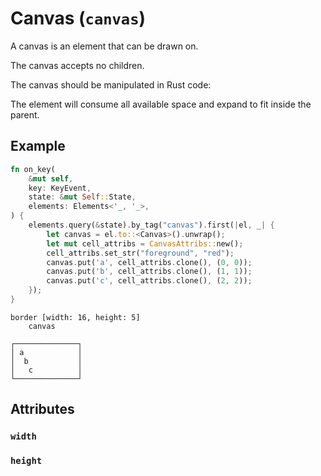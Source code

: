 # Canvas (`canvas`)

A canvas is an element that can be drawn on.

The canvas accepts no children.

The canvas should be manipulated in Rust code:

The element will consume all available space and expand to fit inside the
parent.

## Example

```rust
fn on_key(
    &mut self,
    key: KeyEvent,
    state: &mut Self::State,
    elements: Elements<'_, '_>,
) {
    elements.query(&state).by_tag("canvas").first(|el, _| {
        let canvas = el.to::<Canvas>().unwrap();
        let mut cell_attribs = CanvasAttribs::new();
        cell_attribs.set_str("foreground", "red");
        canvas.put('a', cell_attribs.clone(), (0, 0));
        canvas.put('b', cell_attribs.clone(), (1, 1));
        canvas.put('c', cell_attribs.clone(), (2, 2));
    });
}
```

```
border [width: 16, height: 5]
    canvas
```
```
┌──────────────┐
│ a            │
│  b           │
│   c          │
└──────────────┘
```

## Attributes

### `width`

### `height`
